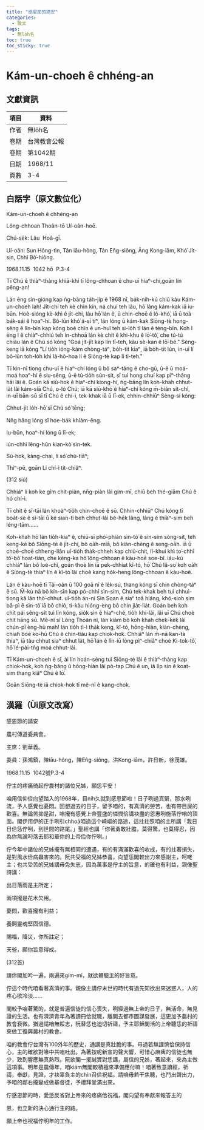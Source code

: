 ```yaml
---
title: "感恩節的請安"
categories:
  - 散文
tags:
  - 無lo̍h名
toc: true
toc_sticky: true
---
```


# Kám-un-choeh ê chhéng-an

## 文獻資訊

| 項目 | 資料 |
|---|---|
| 作者 | 無lo̍h名 |
| 卷期 | 台灣教會公報 |
| 卷期 | 第1042期 |
| 日期 | 1968/11 |
| 頁數 | 3-4 |

## 白話字（原文數位化）

Kám-un-choeh ê chhéng-an

Lông-chhoan Thoân-tō Uí-oân-hoē.

Chú-se̍k: Lâu  Hoâ-gī.

Uí-oân: Sun Hông-tìn, Tân iāu-hông, Tân En̂g-siông, Âng Kong-iām, Khó͘ Ji̍t-sin, Chhî Bô͘-hiông.

1968.11.15  1042 hō  P.3-4

Tī Chú ê thiàⁿ-thàng khiā-khí tī lông-chhoan ê chu-uī hiaⁿ-chí,goān lín pêng-an!

Lán ēng sìn-gióng kap ǹg-bāng ta̍h-ji̍p ê 1968 nî, ba̍k-nih-kú chiū kàu Kám-un-choeh lah! Ji̍t-chí teh kè chin kín, ná chuí teh lâu, hō͘ lâng kám-kak iā iu-būn. Hoê-sióng kè-khì ê ji̍t-chí, lâu hō͘ lán ê, ū chin-choē ê lô-khó͘, iā ū toà ba̍k-sái ê hoaⁿ-hí. Bô-lūn khó͘ á-sī tiⁿ, lán lóng ū kám-kak Siōng-tè hong-sēng ê lîn-bín kap kóng boē chīn ê un-huī teh si-lo̍h tī lán ê téng-bīn. Koh I ēng I ê chiàⁿ-chhiú teh ín-chhoā lán kè chit ê khi-khu ê lō͘-tô͘, che tú-tú chiàu lán ê Chú só͘ kóng "Goá ji̍t-ji̍t kap lín tī-teh, kàu sè-kan ê lō͘-bé." Sèng-keng iā kóng "Lí tio̍h ióng-kám chòng-táⁿ, bo̍h-tit kiaⁿ, iā bo̍h-tit lún, in-uī lí bô-lūn toh-lo̍h khì Iâ-hô-hoa lí ê Siōng-tè kap lí tī-teh."

Tī kin-nî tiong chu-uī ê hiaⁿ-chí lóng ū bô saⁿ-tâng ê cho-gū, ū-ê ū moá-moá hoaⁿ-hí ê siu-sêng, ū-ê tú-tio̍h sún-sit, sī tuì hong chuí kap pīⁿ-thâng hāi lâi ê. Goán kā siū-hok ê hiaⁿ-chí kiong-hí, ǹg-bāng lín koh-khah chhut-la̍t lâi kám-siā Chú, o-ló Chú; iā kā siū-khó͘ ê hiaⁿ-chí kóng m̄-bián sit-chì, in-uī bān-sū sī tī Chú ê chí-ì, tek-khak iā ū lī-ek, chhin-chhiūⁿ Sèng-si kóng:

Chhut-ji̍t lo̍h-hō͘ sī Chú só͘ tēng;

Nn̄g hāng lóng sī hoe-ba̍k khiàm-ēng.

Iu-būn, hoaⁿ-hí lóng ū lī-ek;

iún-chhī lêng-hûn kian-kò͘ sìn-tek.

Sù-hok, kàng-chai, lí só͘ chù-tiāⁿ;

Thiⁿ-pē, goān Lí chí-ì tit-chiâⁿ.

(312 siú)

Chhiáⁿ lí koh ke gîm chi̍t-piàn, nn̄g-piàn lâi gím-mī, chiū beh thé-giām Chú ê hó chí-ì.

Tī chit ê sî-tāi lán khoàⁿ-tio̍h chin-choē ê sū. Chhin-chhiūⁿ Chú kóng tī boa̍t-sè ê sî-tāi ū ké sian-ti beh chhut-lâi bê-he̍k lâng, lâng ê thiàⁿ-sim beh léng-tām......

Koh-khah hō͘ lán tio̍h-kiaⁿ ê, chiū-sī phó͘-phiàn sìn-tô͘ ê sìn-sim sòng-sit, teh keng-kè bô Siōng-tè ê ji̍t-chí, bô oa̍h-miā, bô kiàn-chèng ê seng-oa̍h. iā ū choē-choē chheng-liân uī-tio̍h tha̍k-chheh kap chiū-chit, lī-khui khì to͘-chhī tô͘-bô͘ hoat-tián, che kèng-ka hō͘ lông-chhoan ê kàu-hoē soe-bî. iáu-kú chhiáⁿ lán bô loé-chì, goán thoè lín iā pek-chhiat kî-tó, hō͘ Chú Iâ-so͘ koh oa̍h ê Siōng-tè thiaⁿ lín ê kî-tó lâi choè kang ho̍k-heng lông-chhoan ê kàu-hoē.

Lán ê kàu-hoē tī Tâi-oân ū 100 goā nî ê le̍k-sú, thang kóng sī chin chòng-táⁿ ê sū. M̄-kú nā bô kín-sīn kap pó-chhî sìn-sim, Chú tek-khak beh tuì chhuì-tiong kā lán thò͘-chhut. uī-tio̍h án-ni Sin Soan ê siaⁿ toā hiáng, khó-sioh sim bâ-pì ê sìn-tô͘ iā bô chió, tì-kàu hióng-èng bô chin jia̍t-lia̍t. Goán beh koh chi̍t pái sêng-si̍t tuì lín kóng, sio̍k sìn ê hiaⁿ-ché, tio̍h khí-lâi, lâi uī Chú choè chit hāng sū. Mê-nî sī Lông Thoân nî, lán kiám bô koh khah chek-ke̍k lâi chún-pī èng-hù mah! lán tio̍h tì-ì tha̍k keng, kî-tó, hōng-hiàn, kiàn-chèng, chiah boē ko͘-hū Chú ê chín-tiàu kap chiok-hok. Chhiáⁿ lán m̄-nā kan-ta thiaⁿ, iā tàu chhut siaⁿ chhut la̍t, hō͘ lán ê lîn-iū lóng pìⁿ-chiâⁿ choè Ki-tok-tô͘, hō͘ lé-pài-tn̂g moá chhut-lâi.

Tī Kám-un-choeh ê sî, ài lín hoán-séng tuì Siōng-tè lâi ê thiàⁿ-thàng kap chiok-hok, koh ǹg-bāng ū hōng-hiàn lâi pò-tap Chú ê un, iā li̍p sin ê koat-sim thang kiâⁿ Chú ê lō͘.

Goān Siōng-tè iā chiok-hok tī mê-nî ê kang-chok.

## 漢羅（Ùi原文改寫）

感恩節的請安

農村傳道委員會。

主席：劉華義。

委員：孫鴻鎮，陳iāu-hông，陳En̂g-siông，洪Kong-iām，許日新，徐茂雄。

1968.11.15  1042號P.3-4

佇主的疼痛徛起佇農村的諸位兄姊，願恁平安！

咱用信仰佮向望踏入的1968年，目nih久就到感恩節啦！日子咧過真緊，那水咧流，予人感覺也憂悶。回想過去的日子，留予咱的，有真濟的勞苦，也有帶目屎的歡喜。無論苦抑是甜，咱攏有感覺上帝豐盛的憐憫佮講袂盡的恩惠咧施落佇咱的頂面。閣伊用伊的正手咧引chhoā咱過這个崎嶇的路途，這拄拄照咱的主所講「我日日佮恁佇咧，到世間的路尾。」聖經也講「你著勇敢壯膽，莫得驚，也莫得忍，因為你無論叼落去耶和華你的上帝佮你佇咧。」

佇今年中諸位的兄姊攏有無相同的遭遇，有的有滿滿歡喜的收成，有的拄著損失，是對風水佮病蟲害來的。阮共受福的兄姊恭喜，向望恁閣較出力來感謝主，呵咾主；也共受苦的兄姊講毋免失志，因為萬事是佇主的旨意，的確也有利益，親像聖詩講：

出日落雨是主所定；

兩項攏是花木欠用。

憂悶，歡喜攏有利益；

養飼靈魂堅固信德。

賜福，降災，你所註定；

天爸，願你旨意得成。

(312首)

請你閣加吟一遍，兩遍來gím-mī，就欲體驗主的好旨意。

佇這个時代咱看著真濟的事。親像主講佇末世的時代有過先知欲出來迷惑人，人的疼心欲冷淡......

閣較予咱著驚的，就是普遍信徒的信心喪失，咧經過無上帝的日子，無活命，無見證的生活。也有濟濟青年為著讀冊佮就職，離開去都市圖謀發展，這更加予農村的教會衰微。猶過請咱無餒志，阮替恁也迫切祈禱，予主耶穌閣活的上帝聽恁的祈禱來做工復興農村的教會。

咱的教會佇台灣有100外年的歷史，通講是真壯膽的事。毋過若無謹慎佮保持信心，主的確欲對喙中共咱吐出。為著按呢新宣的聲大響，可惜心麻痺的信徒也無少，致到響應無真熱烈。阮欲閣一擺誠實對恁講，屬信的兄姊，著起來，來為主做這項事。明年是農傳年，咱kiám無閣較積極來準備應付嘛！咱著致意讀經，祈禱，奉獻，見證，才袂辜負主的chín召佮祝福。請咱毋若干焦聽，也鬥出聲出力，予咱的鄰右攏變成做基督徒，予禮拜堂滿出來。

佇感恩節的時，愛恁反省對上帝來的疼痛佮祝福，閣向望有奉獻來報答主的

恩，也立新的決心通行主的路。

願上帝也祝福佇明年的工作。
